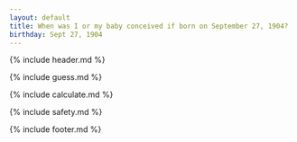 ```yaml
---
layout: default
title: When was I or my baby conceived if born on September 27, 1904?
birthday: Sept 27, 1904
---
```


{% include header.md %}

{% include guess.md %}

{% include calculate.md %}

{% include safety.md %}

{% include footer.md %}



